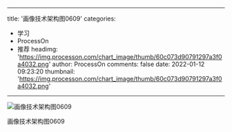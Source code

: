 
---
title: '画像技术架构图0609'
categories: 
 - 学习
 - ProcessOn
 - 推荐
headimg: 'https://img.processon.com/chart_image/thumb/60c073d90791297a3f0a4032.png'
author: ProcessOn
comments: false
date: 2022-01-12 09:23:20
thumbnail: 'https://img.processon.com/chart_image/thumb/60c073d90791297a3f0a4032.png'
---

<div>   
<img class="thumb" alt="画像技术架构图0609" src="https://img.processon.com/chart_image/thumb/60c073d90791297a3f0a4032.png" referrerpolicy="no-referrer">
<p>画像技术架构图0609</p>  
</div>
            